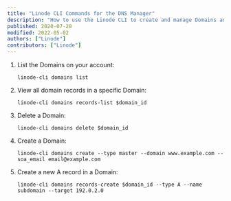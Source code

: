 ```yaml
---
title: "Linode CLI Commands for the DNS Manager"
description: "How to use the Linode CLI to create and manage Domains and DNS records."
published: 2020-07-20
modified: 2022-05-02
authors: ["Linode"]
contributors: ["Linode"]
---
```


1.  List the Domains on your account:

        linode-cli domains list

1.  View all domain records in a specific Domain:

        linode-cli domains records-list $domain_id

1.  Delete a Domain:

        linode-cli domains delete $domain_id

1.  Create a Domain:

        linode-cli domains create --type master --domain www.example.com --soa_email email@example.com

1.  Create a new A record in a Domain:

        linode-cli domains records-create $domain_id --type A --name subdomain --target 192.0.2.0